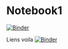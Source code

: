 # Notebook1

[![Binder](https://mybinder.org/badge_logo.svg)](https://mybinder.org/v2/gh/Orianekasp/Notebook1/HEAD)


Liens voila
[![Binder](https://mybinder.org/badge_logo.svg)](https://mybinder.org/v2/gh/Orianekasp/Notebook1/HEAD?labpath=%2Fvoila%2Frender%2Fnotebook1.ipynb)
